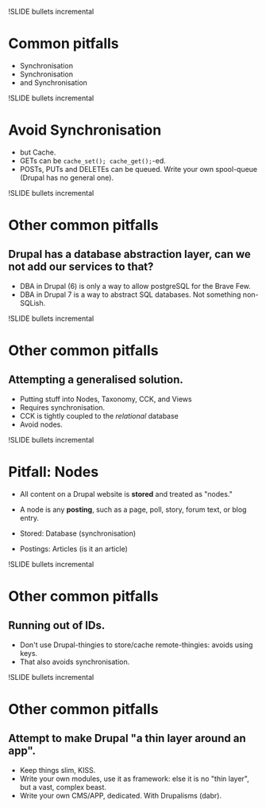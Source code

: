 !SLIDE bullets incremental
# Common pitfalls #
* Synchronisation
* Synchronisation 
* and Synchronisation

!SLIDE bullets incremental
# Avoid Synchronisation # 
* but Cache.
 * GETs can be `cache_set(); cache_get();`-ed.
 * POSTs, PUTs and DELETEs can be queued. Write your own spool-queue (Drupal has no general one).
 
!SLIDE bullets incremental
# Other common pitfalls #
## Drupal has a database abstraction layer, can we not add our services to that? ##
* DBA in Drupal (6) is only a way to allow postgreSQL for the Brave Few.
* DBA in Drupal 7 is a way to abstract SQL databases. Not something non-SQLish.

!SLIDE bullets incremental
# Other common pitfalls #
## Attempting a generalised solution. ##
* Putting stuff into Nodes, Taxonomy, CCK, and Views 
* Requires synchronisation. 
* CCK is tightly coupled to the _relational_ database
* Avoid nodes. 

!SLIDE bullets incremental
# Pitfall: Nodes #
* All content on a Drupal website is **stored** and treated as "nodes." 
* A node is any **posting**, such as a page, poll, story, forum text, or blog entry.

* Stored: Database (synchronisation)
* Postings: Articles (is it an article)

!SLIDE bullets incremental
# Other common pitfalls #
## Running out of IDs. ##
* Don't use Drupal-thingies to store/cache remote-thingies: avoids using keys.
* That also avoids synchronisation.

!SLIDE bullets incremental
# Other common pitfalls #
## Attempt to make Drupal "a thin layer around an app". ##
* Keep things slim, KISS.
* Write your own modules, use it as framework: else it is no "thin layer", but a vast, complex beast. 
* Write your own CMS/APP, dedicated. With Drupalisms (dabr).
